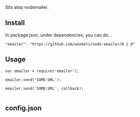 
Sits atop nodemailer.

## Install

In package.json, under dependencies, you can do...

```"emailer": "https://github.com/wookets/node-emailer/0.1.0"```

## Usage

```
var emailer = require('emailer');

emailer.send('SOME:URL');

emailer.send('SOME:URL', callback);


```

## config.json

```


```


